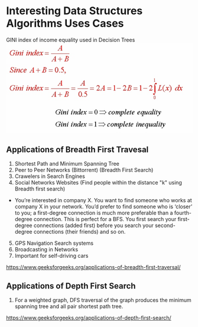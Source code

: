 # Interesting Data Structures Algorithms Uses Cases

GINI index of income equality used in Decision Trees
![alt text](https://github.com/LewisRa/DataStructures-AlgorithmS/blob/master/gini_formula.jpg)

## Applications of Breadth First Travesal

1. Shortest Path and Minimum Spanning Tree
2. Peer to Peer Networks (Bittorrent) (Breadth First Search)
3. Crawelers in Search Engines
4. Social Networks Websites (Find people within the distance "k" using Breadth first search)
- You’re interested in company X. You want to find someone who works at company X in your network. You’d prefer to find someone who is ‘closer’ to you; a first-degree connection is much more preferable than a fourth-degree connection. This is perfect for a BFS. You first search your first-degree connections (added first) before you search your second-degree connections (their friends) and so on.
5. GPS Navigation Search systems
6. Broadcasting in Networks
7. Important for self-driving cars

https://www.geeksforgeeks.org/applications-of-breadth-first-traversal/

## Applications of Depth First Search
1. For a weighted graph, DFS traversal of the graph produces the minimum spanning tree and all pair shortest path tree.

https://www.geeksforgeeks.org/applications-of-depth-first-search/
